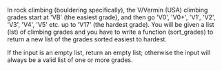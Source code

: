 In rock climbing (bouldering specifically), the V/Vermin (USA) climbing grades start at 'VB' (the easiest grade), and then go 'V0', 'V0+', 'V1', 'V2', 'V3', 'V4', 'V5' etc. up to 'V17' (the hardest grade). You will be given a list (lst) of climbing grades and you have to write a function (sort_grades) to return a new list of the grades sorted easiest to hardest.

If the input is an empty list, return an empty list; otherwise the input will always be a valid list of one or more grades.
